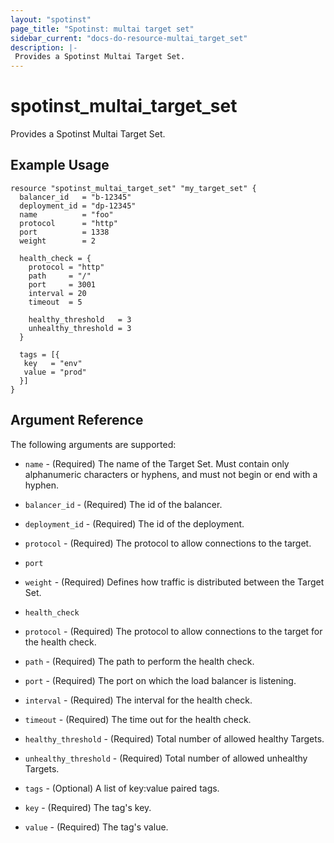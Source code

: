 ```yaml
---
layout: "spotinst"
page_title: "Spotinst: multai target set"
sidebar_current: "docs-do-resource-multai_target_set"
description: |-
 Provides a Spotinst Multai Target Set.
---
```


# spotinst\_multai\_target\_set

Provides a Spotinst Multai Target Set.

## Example Usage

```hcl
resource "spotinst_multai_target_set" "my_target_set" {
  balancer_id   = "b-12345"
  deployment_id = "dp-12345"
  name          = "foo"
  protocol      = "http"
  port          = 1338
  weight        = 2

  health_check = {
    protocol = "http"
    path     = "/"
    port     = 3001
    interval = 20
    timeout  = 5

    healthy_threshold   = 3
    unhealthy_threshold = 3
  }

  tags = [{
   key   = "env"
   value = "prod"
  }]
}
```

## Argument Reference

The following arguments are supported:

* `name` - (Required) The name of the Target Set. Must contain only alphanumeric characters or hyphens, and must not begin or end with a hyphen.
* `balancer_id` - (Required) The id of the balancer.
* `deployment_id` - (Required) The id of the deployment.
* `protocol` - (Required) The protocol to allow connections to the target.
* `port`
* `weight` - (Required) Defines how traffic is distributed between the Target Set.

* `health_check`
* `protocol` - (Required) The protocol to allow connections to the target for the health check.
* `path` - (Required) The path to perform the health check.
* `port` - (Required) The port on which the load balancer is listening.
* `interval` - (Required) The interval for the health check.
* `timeout` - (Required) The time out for the health check.

* `healthy_threshold` - (Required) Total number of allowed healthy Targets.
* `unhealthy_threshold` - (Required) Total number of allowed unhealthy Targets.

* `tags` - (Optional) A list of key:value paired tags.
* `key` - (Required) The tag's key.
* `value` - (Required) The tag's value.